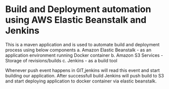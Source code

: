 # Build and Deployment automation using AWS Elastic Beanstalk and Jenkins 
This is a maven application and is used to automate build and deployment process using below components 
a. Amazon Elastic Beanstalk - as an application environment running Docker container
b. Amazon S3 Services - Storage of revisions/builds 
c. Jenkins - as a build tool

Whenever push event happens in GIT,jenkins will read this event and start building our application.
After successfull build Jenkins will push build to S3 and start deploying application to docker container via elastic beanstalk.
